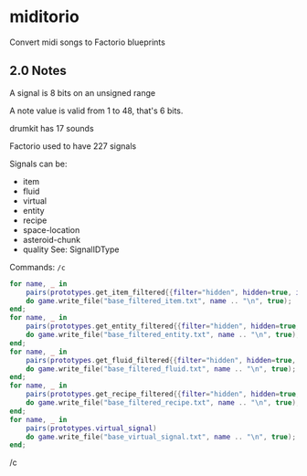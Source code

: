 # miditorio
Convert midi songs to Factorio blueprints


## 2.0 Notes

A signal is 8 bits on an unsigned range

A note value is valid from 1 to 48, that's 6 bits.

drumkit has 17 sounds

Factorio used to have 227 signals

Signals can be:
  - item
  - fluid
  - virtual
  - entity
  - recipe
  - space-location
  - asteroid-chunk
  - quality
See: SignalIDType


Commands:
`/c`
```lua
for name, _ in
    pairs(prototypes.get_item_filtered{{filter="hidden", hidden=true, invert=true}})
    do game.write_file("base_filtered_item.txt", name .. "\n", true);
end;
for name, _ in
    pairs(prototypes.get_entity_filtered{{filter="hidden", hidden=true, invert=true}})
    do game.write_file("base_filtered_entity.txt", name .. "\n", true);
end;
for name, _ in
    pairs(prototypes.get_fluid_filtered{{filter="hidden", hidden=true, invert=true}})
    do game.write_file("base_filtered_fluid.txt", name .. "\n", true);
end;
for name, _ in
    pairs(prototypes.get_recipe_filtered{{filter="hidden", hidden=true, invert=true}})
    do game.write_file("base_filtered_recipe.txt", name .. "\n", true);
end;
for name, _ in
    pairs(prototypes.virtual_signal)
    do game.write_file("base_virtual_signal.txt", name .. "\n", true);
end;
```
/c 